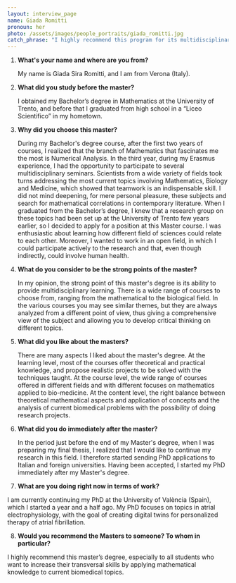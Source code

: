 ```yaml
---
layout: interview_page
name: Giada Romitti
pronoun: her
photo: /assets/images/people_portraits/giada_romitti.jpg
catch_phrase: "I highly recommend this program for its multidisciplinary learning, allowing the application of mathematical knowledge to current biomedical topics."
---
```


1. **What's your name and where are you from?**

   My name is Giada Sira Romitti, and I am from Verona (Italy).

2. **What did you study before the master?**
   
   I obtained my Bachelor’s degree in Mathematics at the University of Trento, and before that I graduated from high school in a “Liceo Scientifico” in my hometown.

3. **Why did you choose this master?**

   During my Bachelor's degree course, after the first two years of courses, I realized that the branch of Mathematics that fascinates me the most is Numerical Analysis. In the third year, during my Erasmus experience, I had the opportunity to participate to several multidisciplinary seminars. Scientists from a wide variety of fields took turns addressing the most current topics involving Mathematics, Biology and Medicine, which showed that teamwork is an indispensable skill. I did not mind deepening, for mere personal pleasure, these subjects and search for mathematical correlations in contemporary literature. When I graduated from the Bachelor’s degree, I knew that a research group on these topics had been set up at the University of Trento few years earlier, so I decided to apply for a position at this Master course. I was enthusiastic about learning how different field of sciences could relate to each other. Moreover, I wanted to work in an open field, in which I could participate actively to the research and that, even though indirectly, could involve human health.

4. **What do you consider to be the strong points of the master?**

   In my opinion, the strong point of this master's degree is its ability to provide multidisciplinary learning. There is a wide range of courses to choose from, ranging from the mathematical to the biological field. In the various courses you may see similar themes, but they are always analyzed from a different point of view, thus giving a comprehensive view of the subject and allowing you to develop critical thinking on different topics.

5. **What did you like about the masters?**

   There are many aspects I liked about the master's degree. At the learning level, most of the courses offer theoretical and practical knowledge, and propose realistic projects to be solved with the techniques taught. At the course level, the wide range of courses offered in different fields and with different focuses on mathematics applied to bio-medicine. At the content level, the right balance between theoretical mathematical aspects and application of concepts and the analysis of current biomedical problems with the possibility of doing research projects.
   
6. **What did you do immediately after the master?**

   In the period just before the end of my Master's degree, when I was preparing my final thesis, I realized that I would like to continue my research in this field. I therefore started sending PhD applications to Italian and foreign universities. Having been accepted, I started my PhD immediately after my Master's degree.

7.  **What are you doing right now in terms of work?**

   I am currently continuing my PhD at the University of València (Spain), which I started a year and a half ago. My PhD focuses on topics in atrial electrophysiology, with the goal of creating digital twins for personalized therapy of atrial fibrillation.
    
8.  **Would you recommend the Masters to someone? To whom in particular?**

   I highly recommend this master’s degree, especially to all students who want to increase their transversal skills by applying mathematical knowledge to current biomedical topics.
